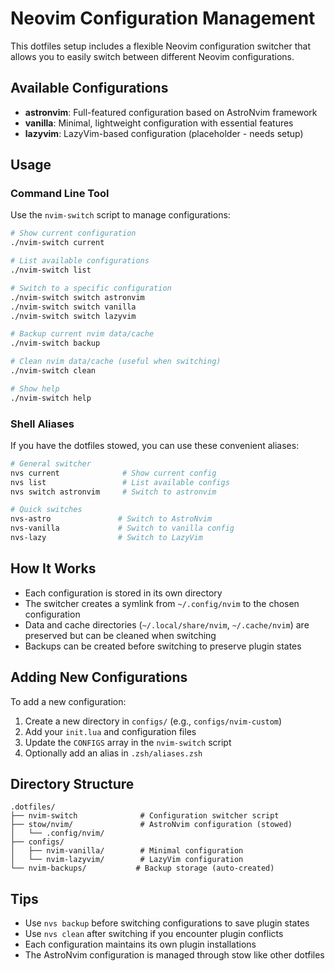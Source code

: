 # Neovim Configuration Management

This dotfiles setup includes a flexible Neovim configuration switcher that allows you to easily switch between different Neovim configurations.

## Available Configurations

- **astronvim**: Full-featured configuration based on AstroNvim framework
- **vanilla**: Minimal, lightweight configuration with essential features
- **lazyvim**: LazyVim-based configuration (placeholder - needs setup)

## Usage

### Command Line Tool

Use the `nvim-switch` script to manage configurations:

```bash
# Show current configuration
./nvim-switch current

# List available configurations
./nvim-switch list

# Switch to a specific configuration
./nvim-switch switch astronvim
./nvim-switch switch vanilla
./nvim-switch switch lazyvim

# Backup current nvim data/cache
./nvim-switch backup

# Clean nvim data/cache (useful when switching)
./nvim-switch clean

# Show help
./nvim-switch help
```

### Shell Aliases

If you have the dotfiles stowed, you can use these convenient aliases:

```bash
# General switcher
nvs current              # Show current config
nvs list                 # List available configs
nvs switch astronvim     # Switch to astronvim

# Quick switches
nvs-astro               # Switch to AstroNvim
nvs-vanilla             # Switch to vanilla config
nvs-lazy                # Switch to LazyVim
```

## How It Works

- Each configuration is stored in its own directory
- The switcher creates a symlink from `~/.config/nvim` to the chosen configuration
- Data and cache directories (`~/.local/share/nvim`, `~/.cache/nvim`) are preserved but can be cleaned when switching
- Backups can be created before switching to preserve plugin states

## Adding New Configurations

To add a new configuration:

1. Create a new directory in `configs/` (e.g., `configs/nvim-custom`)
2. Add your `init.lua` and configuration files
3. Update the `CONFIGS` array in the `nvim-switch` script
4. Optionally add an alias in `.zsh/aliases.zsh`

## Directory Structure

```
.dotfiles/
├── nvim-switch              # Configuration switcher script
├── stow/nvim/               # AstroNvim configuration (stowed)
│   └── .config/nvim/
├── configs/
│   ├── nvim-vanilla/        # Minimal configuration
│   └── nvim-lazyvim/        # LazyVim configuration
└── nvim-backups/           # Backup storage (auto-created)
```

## Tips

- Use `nvs backup` before switching configurations to save plugin states
- Use `nvs clean` after switching if you encounter plugin conflicts
- Each configuration maintains its own plugin installations
- The AstroNvim configuration is managed through stow like other dotfiles
